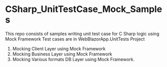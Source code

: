 # CSharp_UnitTestCase_Mock_Samples
This repo consists of samples writing unit test case for C Sharp logic using Mock Framework
Test cases are in WebBlazorApp.UnitTests Project
 
1. Mocking Client Layer using Mock Framework
2. Mocking Business Layer using Mock Framework
3. Mocking Various formats DB Layer using Mock Framework.
